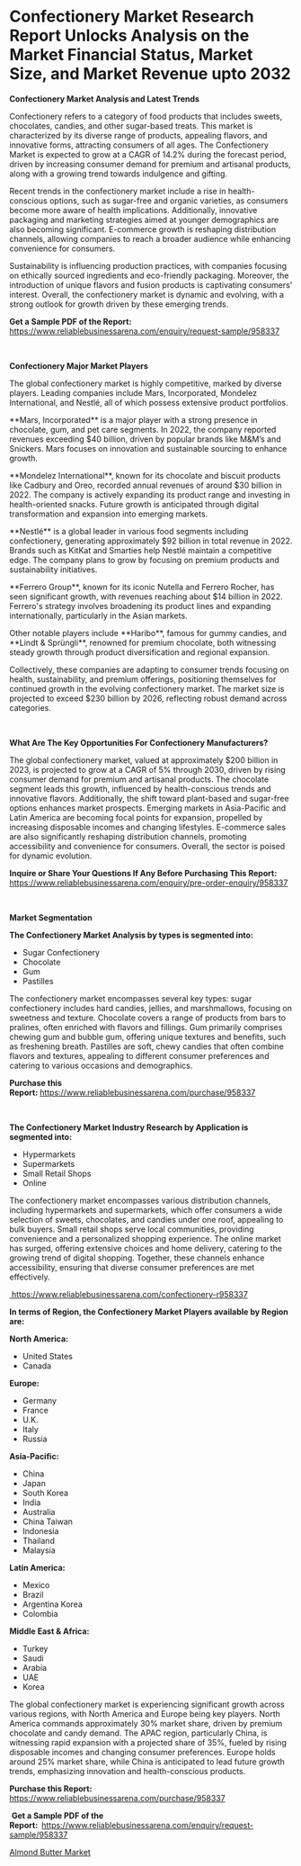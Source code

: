 <p><h1>Confectionery Market Research Report Unlocks Analysis on the Market Financial Status, Market Size, and Market Revenue upto 2032</h1></p><p><strong>Confectionery Market Analysis and Latest Trends</strong></p>
<p><p>Confectionery refers to a category of food products that includes sweets, chocolates, candies, and other sugar-based treats. This market is characterized by its diverse range of products, appealing flavors, and innovative forms, attracting consumers of all ages. The Confectionery Market is expected to grow at a CAGR of 14.2% during the forecast period, driven by increasing consumer demand for premium and artisanal products, along with a growing trend towards indulgence and gifting.</p><p>Recent trends in the confectionery market include a rise in health-conscious options, such as sugar-free and organic varieties, as consumers become more aware of health implications. Additionally, innovative packaging and marketing strategies aimed at younger demographics are also becoming significant. E-commerce growth is reshaping distribution channels, allowing companies to reach a broader audience while enhancing convenience for consumers.</p><p>Sustainability is influencing production practices, with companies focusing on ethically sourced ingredients and eco-friendly packaging. Moreover, the introduction of unique flavors and fusion products is captivating consumers' interest. Overall, the confectionery market is dynamic and evolving, with a strong outlook for growth driven by these emerging trends.</p></p>
<p><strong>Get a Sample PDF of the Report:&nbsp;</strong> <a href="https://www.reliablebusinessarena.com/enquiry/request-sample/958337?utm_campaign=2630&utm_medium=2&utm_source=Github&utm_content=ia&utm_term=07042025&utm_id=confectionery">https://www.reliablebusinessarena.com/enquiry/request-sample/958337</a></p>
<p>&nbsp;</p>
<p><strong>Confectionery Major Market Players</strong></p>
<p><p>The global confectionery market is highly competitive, marked by diverse players. Leading companies include Mars, Incorporated, Mondelez International, and Nestlé, all of which possess extensive product portfolios.</p><p>**Mars, Incorporated** is a major player with a strong presence in chocolate, gum, and pet care segments. In 2022, the company reported revenues exceeding $40 billion, driven by popular brands like M&M’s and Snickers. Mars focuses on innovation and sustainable sourcing to enhance growth.</p><p>**Mondelez International**, known for its chocolate and biscuit products like Cadbury and Oreo, recorded annual revenues of around $30 billion in 2022. The company is actively expanding its product range and investing in health-oriented snacks. Future growth is anticipated through digital transformation and expansion into emerging markets.</p><p>**Nestlé** is a global leader in various food segments including confectionery, generating approximately $92 billion in total revenue in 2022. Brands such as KitKat and Smarties help Nestlé maintain a competitive edge. The company plans to grow by focusing on premium products and sustainability initiatives.</p><p>**Ferrero Group**, known for its iconic Nutella and Ferrero Rocher, has seen significant growth, with revenues reaching about $14 billion in 2022. Ferrero's strategy involves broadening its product lines and expanding internationally, particularly in the Asian markets.</p><p>Other notable players include **Haribo**, famous for gummy candies, and **Lindt & Sprüngli**, renowned for premium chocolate, both witnessing steady growth through product diversification and regional expansion.</p><p>Collectively, these companies are adapting to consumer trends focusing on health, sustainability, and premium offerings, positioning themselves for continued growth in the evolving confectionery market. The market size is projected to exceed $230 billion by 2026, reflecting robust demand across categories.</p></p>
<p>&nbsp;</p>
<p><strong>What Are The Key Opportunities For Confectionery Manufacturers?</strong></p>
<p><p>The global confectionery market, valued at approximately $200 billion in 2023, is projected to grow at a CAGR of 5% through 2030, driven by rising consumer demand for premium and artisanal products. The chocolate segment leads this growth, influenced by health-conscious trends and innovative flavors. Additionally, the shift toward plant-based and sugar-free options enhances market prospects. Emerging markets in Asia-Pacific and Latin America are becoming focal points for expansion, propelled by increasing disposable incomes and changing lifestyles. E-commerce sales are also significantly reshaping distribution channels, promoting accessibility and convenience for consumers. Overall, the sector is poised for dynamic evolution.</p></p>
<p><strong>Inquire or Share Your Questions If Any Before Purchasing This Report:</strong> <a href="https://www.reliablebusinessarena.com/enquiry/pre-order-enquiry/958337?utm_campaign=2630&utm_medium=2&utm_source=Github&utm_content=ia&utm_term=07042025&utm_id=confectionery">https://www.reliablebusinessarena.com/enquiry/pre-order-enquiry/958337</a></p>
<p>&nbsp;</p>
<p><strong>Market Segmentation</strong></p>
<p><strong>The Confectionery Market Analysis by types is segmented into:</strong></p>
<p><ul><li>Sugar Confectionery</li><li>Chocolate</li><li>Gum</li><li>Pastilles</li></ul></p>
<p><p>The confectionery market encompasses several key types: sugar confectionery includes hard candies, jellies, and marshmallows, focusing on sweetness and texture. Chocolate covers a range of products from bars to pralines, often enriched with flavors and fillings. Gum primarily comprises chewing gum and bubble gum, offering unique textures and benefits, such as freshening breath. Pastilles are soft, chewy candies that often combine flavors and textures, appealing to different consumer preferences and catering to various occasions and demographics.</p></p>
<p><strong>Purchase this Report:&nbsp;</strong><a href="https://www.reliablebusinessarena.com/purchase/958337?utm_campaign=2630&utm_medium=2&utm_source=Github&utm_content=ia&utm_term=07042025&utm_id=confectionery">https://www.reliablebusinessarena.com/purchase/958337</a></p>
<p>&nbsp;</p>
<p><strong>The Confectionery Market Industry Research by Application is segmented into:</strong></p>
<p><ul><li>Hypermarkets</li><li>Supermarkets</li><li>Small Retail Shops</li><li>Online</li></ul></p>
<p><p>The confectionery market encompasses various distribution channels, including hypermarkets and supermarkets, which offer consumers a wide selection of sweets, chocolates, and candies under one roof, appealing to bulk buyers. Small retail shops serve local communities, providing convenience and a personalized shopping experience. The online market has surged, offering extensive choices and home delivery, catering to the growing trend of digital shopping. Together, these channels enhance accessibility, ensuring that diverse consumer preferences are met effectively.</p></p>
<p><a href="https://www.reliablebusinessarena.com/confectionery-r958337?utm_campaign=2630&utm_medium=2&utm_source=Github&utm_content=ia&utm_term=07042025&utm_id=confectionery">&nbsp;https://www.reliablebusinessarena.com/confectionery-r958337</a></p>
<p><strong>In terms of Region, the Confectionery Market Players available by Region are:</strong></p>
<p>
    <p> <strong> North America: </strong>
        <ul>
            <li>United States</li>
            <li>Canada</li>
        </ul>
        </p> 
    <p> <strong> Europe: </strong>
        <ul>
            <li>Germany</li>
            <li>France</li>
            <li>U.K.</li>
            <li>Italy</li>
            <li>Russia</li>
        </ul>
        </p> 
    <p> <strong> Asia-Pacific: </strong>
        <ul>
            <li>China</li>
            <li>Japan</li>
            <li>South Korea</li>
            <li>India</li>
            <li>Australia</li>
            <li>China Taiwan</li>
            <li>Indonesia</li>
            <li>Thailand</li>
            <li>Malaysia</li>
        </ul>
        </p> 
    <p> <strong> Latin America: </strong>
        <ul>
            <li>Mexico</li>
            <li>Brazil</li>
            <li>Argentina Korea</li>
            <li>Colombia</li>
        </ul>
        </p> 
    <p> <strong> Middle East & Africa: </strong>
        <ul>
            <li>Turkey</li>
            <li>Saudi</li>
            <li>Arabia</li>
            <li>UAE</li>
            <li>Korea</li>
        </ul>
    </p>
    </p>
<p><p>The global confectionery market is experiencing significant growth across various regions, with North America and Europe being key players. North America commands approximately 30% market share, driven by premium chocolate and candy demand. The APAC region, particularly China, is witnessing rapid expansion with a projected share of 35%, fueled by rising disposable incomes and changing consumer preferences. Europe holds around 25% market share, while China is anticipated to lead future growth trends, emphasizing innovation and health-conscious products.</p></p>
<p><strong>Purchase this Report: </strong><a href="https://www.reliablebusinessarena.com/purchase/958337?utm_campaign=2630&utm_medium=2&utm_source=Github&utm_content=ia&utm_term=07042025&utm_id=confectionery">https://www.reliablebusinessarena.com/purchase/958337</a></p>
<p>&nbsp;<strong>Get a Sample PDF of the Report:&nbsp;&nbsp;</strong><a href="https://www.reliablebusinessarena.com/enquiry/request-sample/958337?utm_campaign=2630&utm_medium=2&utm_source=Github&utm_content=ia&utm_term=07042025&utm_id=confectionery">https://www.reliablebusinessarena.com/enquiry/request-sample/958337</a></p>
<p><strong></strong></p>
<p><p><a href="https://github.com/lehumiston1971679/Market-Research-Report-List-1/blob/main/almond-butter-market.md?utm_campaign=2630&utm_medium=2&utm_source=Github&utm_content=ia&utm_term=07042025&utm_id=confectionery">Almond Butter Market</a></p></p>